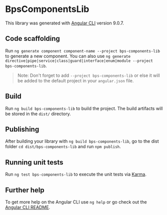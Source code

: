 # BpsComponentsLib

This library was generated with [Angular CLI](https://github.com/angular/angular-cli) version 9.0.7.

## Code scaffolding

Run `ng generate component component-name --project bps-components-lib` to generate a new component. You can also use `ng generate directive|pipe|service|class|guard|interface|enum|module --project bps-components-lib`.
> Note: Don't forget to add `--project bps-components-lib` or else it will be added to the default project in your `angular.json` file. 

## Build

Run `ng build bps-components-lib` to build the project. The build artifacts will be stored in the `dist/` directory.

## Publishing

After building your library with `ng build bps-components-lib`, go to the dist folder `cd dist/bps-components-lib` and run `npm publish`.

## Running unit tests

Run `ng test bps-components-lib` to execute the unit tests via [Karma](https://karma-runner.github.io).

## Further help

To get more help on the Angular CLI use `ng help` or go check out the [Angular CLI README](https://github.com/angular/angular-cli/blob/master/README.md).
